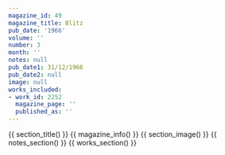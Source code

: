 ```yaml
---
magazine_id: 49
magazine_title: Blitz
pub_date: '1966'
volume: ''
number: 3
month: ''
notes: null
pub_date1: 31/12/1966
pub_date2: null
image: null
works_included:
- work_id: 2252
  magazine_page: ''
  published_as: ''
---
```


{{ section_title() }}
{{ magazine_info() }}
{{ section_image() }}
{{ notes_section() }}
{{ works_section() }}
